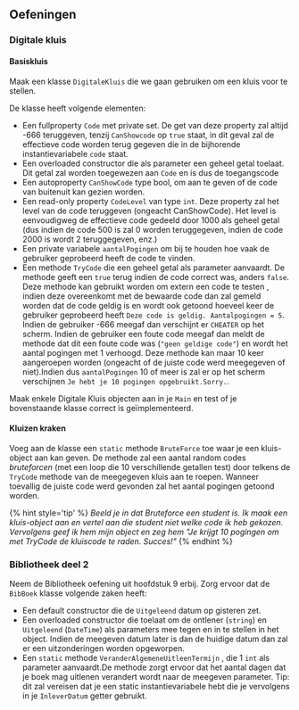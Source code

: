 
## Oefeningen


### Digitale kluis

#### Basiskluis

Maak een klasse ``DigitaleKluis`` die we gaan gebruiken om een kluis voor te stellen.

De klasse heeft volgende elementen:

* Een fullproperty ``Code`` met private set. De get van deze property zal altijd -666 teruggeven, tenzij ``CanShowcode`` op ``true`` staat, in dit geval zal de effectieve code worden terug gegeven die in de bijhorende instantievariabele  ``code`` staat. 
* Een overloaded constructor die als parameter een geheel getal toelaat. Dit getal zal worden toegewezen aan ``Code`` en is dus de toegangscode 
* Een autoproperty ``CanShowCode`` type bool, om aan te geven of de code van buitenuit kan gezien worden.
* Een read-only property ``CodeLevel`` van type ``int``. Deze property zal het level van de code teruggeven (ongeacht CanShowCode). Het level is eenvoudigweg de effectieve code gedeeld door 1000 als geheel getal (dus indien de code 500 is zal 0 worden teruggegeven, indien de code 2000 is wordt 2 teruggegeven, enz.) 
* Een private variabele ``aantalPogingen`` om bij te houden hoe vaak de gebruiker geprobeerd heeft de code te vinden.
* Een methode ``TryCode`` die een geheel getal als parameter aanvaardt. De methode geeft een ``true`` terug indien de code correct was, anders ``false``. Deze methode kan gebruikt worden om extern een code te testen , indien deze overeenkomt met de bewaarde code dan zal gemeld worden dat de code geldig is en wordt ook getoond hoeveel keer de gebruiker geprobeerd heeft ``Deze code is geldig. Aantalpogingen = 5``. Indien de gebruiker -666 meegaf dan  verschijnt er ``CHEATER`` op het scherm. Indien de gebruiker een foute code meegaf dan meldt de methode dat dit een foute code was (``"geen geldige code"``) en wordt het aantal pogingen met 1 verhoogd.  Deze methode kan maar 10 keer aangeroepen worden (ongeacht of de juiste code werd meegegeven of niet).Indien dus ``aantalPogingen`` 10 of meer is zal er op het scherm verschijnen ``Je hebt je 10 pogingen opgebruikt.Sorry.``.


Maak enkele Digitale Kluis objecten aan in je ``Main`` en test of je bovenstaande klasse correct is geïmplementeerd.

#### Kluizen kraken 

Voeg aan de klasse een ``static`` methode ``BruteForce`` toe waar je een kluis-object aan kan geven. De methode zal een aantal random codes *bruteforcen* (met een loop die 10 verschillende getallen test) door telkens de ``TryCode`` methode van de meegegeven kluis aan te roepen. Wanneer toevallig de juiste code werd gevonden zal het aantal pogingen getoond worden.

{% hint style='tip' %}
*Beeld je in dat Bruteforce een student is. Ik maak een kluis-object aan en vertel aan die student niet welke code ik heb gekozen. Vervolgens geef ik hem mijn object en zeg hem "Je krijgt 10 pogingen om met TryCode de kluiscode te raden. Succes!"*
{% endhint %}

### Bibliotheek deel 2

Neem de Bibliotheek oefening uit hoofdstuk 9 erbij. Zorg ervoor dat de ``BibBoek`` klasse volgende zaken heeft:

* Een default constructor die de ``Uitgeleend`` datum op gisteren zet.
* Een overloaded constructor die toelaat om de ontlener (``string``) en ``Uitgeleend`` (``DateTime``) als parameters mee tegen en in te stellen in het object. Indien de meegeven datum later is dan de huidige datum dan zal er een uitzonderingen worden opgeworpen.
* Een ``static`` methode ``VeranderAlgemeneUitleenTermijn`` , die 1 ``int`` als parameter aanvaardt.De methode zorgt ervoor dat het aantal dagen dat je boek mag uitlenen verandert wordt naar de meegeven parameter. Tip: dit zal vereisen dat je een static instantievariabele hebt die je vervolgens in je ``InleverDatum`` getter gebruikt.
